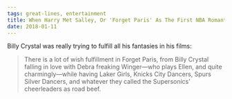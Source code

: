 ```yaml
---
tags: great-lines, entertainment
title: When Harry Met Salley, Or 'Forget Paris' As The First NBA Romantic Comedy
date: 2018-01-11
---
```


Billy Crystal was really trying to fulfill all his fantasies in his films:

> There is a lot of wish fulfillment in Forget Paris, from Billy Crystal falling in love with Debra freaking Winger—who plays Ellen, and quite charmingly—while having Laker Girls, Knicks City Dancers, Spurs Silver Dancers, and whatever they called the Supersonics’ cheerleaders as road beef.